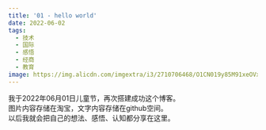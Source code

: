 ```yaml
---
title: '01 - hello world'
date: 2022-06-02
tags:
  - 技术
  - 国际
  - 感悟
  - 经商
  - 教育
image: https://img.alicdn.com/imgextra/i3/2710706468/O1CN019y85M91xeOVxie1FG_!!2710706468.jpg
---
```

我于2022年06月01日儿童节，再次搭建成功这个博客。<br>
图片内容存储在淘宝，文字内容存储在github空间。<br>
以后我就会把自己的想法、感悟、认知都分享在这里。
